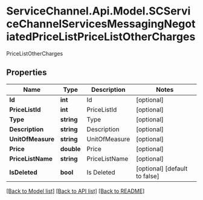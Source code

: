 # ServiceChannel.Api.Model.SCServiceChannelServicesMessagingNegotiatedPriceListPriceListOtherCharges
PriceListOtherCharges

## Properties

Name | Type | Description | Notes
------------ | ------------- | ------------- | -------------
**Id** | **int** | Id | [optional] 
**PriceListId** | **int** | PriceListId | [optional] 
**Type** | **string** | Type | [optional] 
**Description** | **string** | Description | [optional] 
**UnitOfMeasure** | **string** | UnitOfMeasure | [optional] 
**Price** | **double** | Price | [optional] 
**PriceListName** | **string** | PriceListName | [optional] 
**IsDeleted** | **bool** | Is Deleted | [optional] [default to false]

[[Back to Model list]](../README.md#documentation-for-models) [[Back to API list]](../README.md#documentation-for-api-endpoints) [[Back to README]](../README.md)

